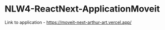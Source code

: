 # NLW4-ReactNext-ApplicationMoveit

Link to application - https://moveit-next-arthur-art.vercel.app/
